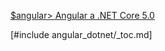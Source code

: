 
[$angular> Angular a .NET Core 5.0](angular_dotnet/000-README.md)

[#include angular_dotnet/_toc.md]
